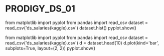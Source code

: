 # PRODIGY_DS_01
from matplotlib import pyplot
from pandas import read_csv
dataset = read_csv('ds_salaries(kaggle).csv')
dataset.hist()
pyplot.show()

from matplotlib import pyplot
from pandas import read_csv
dataset = read_csv('ds_salaries(kaggle).csv')
d = dataset.head(10)
d.plot(kind='bar', subplots=True, layout=(2, 2))
pyplot.show()
